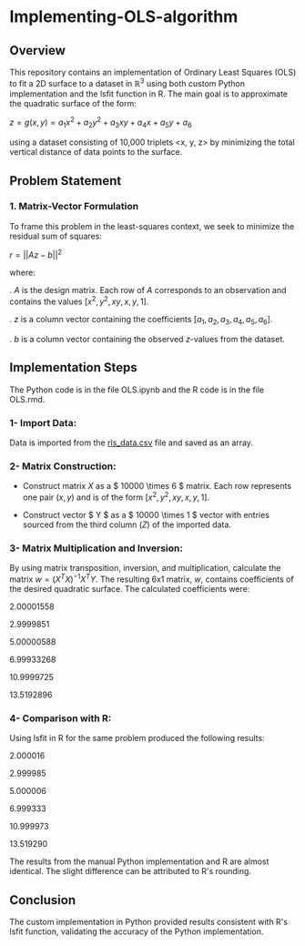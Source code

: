 # Implementing-OLS-algorithm

## Overview
This repository contains an implementation of Ordinary Least Squares (OLS) to fit a 2D surface to a dataset in $\mathbb{R}^3$ using both custom Python implementation and the lsfit function in R. The main goal is to approximate the quadratic surface of the form:

$z = g ( x , y ) = a_1 x^2 + a_2 y^2 + a_3 xy + a_4 x + a_5 y + a_6$

using a dataset consisting of 10,000 triplets <x, y, z> by minimizing the total vertical distance of data points to the surface.

## Problem Statement

### 1. Matrix-Vector Formulation

To frame this problem in the least-squares context, we seek to minimize the residual sum of squares:

$r = || Az - b ||^2$

where:

. $A$ is the design matrix. Each row of $A$ corresponds to an observation and contains the values $[x^2, y^2, xy, x, y, 1]$.

. $z$ is a column vector containing the coefficients $[a_1, a_2, a_3, a_4, a_5, a_6]$.

. $b$ is a column vector containing the observed $z$-values from the dataset.

## Implementation Steps

The Python code is in the file OLS.ipynb and the R code is in the file OLS.rmd.

### 1- Import Data:

Data is imported from the [rls_data.csv](https://github.com/Beh-naz/Implementing-OLS-algorithm/blob/main/rls_data.csv) file and saved as an array.

### 2- Matrix Construction:

* Construct matrix $X$ as a $ 10000 \times 6 $ matrix. Each row represents one pair $(x, y)$ and is of the form $[x^2, y^2, xy, x, y, 1]$.

* Construct vector $ Y $ as a $ 10000 \times 1 $ vector with entries sourced from the third column $(Z)$ of the imported data.

### 3- Matrix Multiplication and Inversion:

By using matrix transposition, inversion, and multiplication, calculate the matrix $w = (X^TX)^{-1}X^TY$. The resulting 6x1 matrix, 
$w$, contains coefficients of the desired quadratic surface. The calculated coefficients were:

2.00001558

2.9999851

5.00000588

6.99933268

10.9999725

13.5192896

### 4- Comparison with R:

Using lsfit in R for the same problem produced the following results:

2.000016

2.999985

5.000006

6.999333

10.999973

13.519290
​
 
The results from the manual Python implementation and R are almost identical. The slight difference can be attributed to R's rounding.

## Conclusion

The custom implementation in Python provided results consistent with R's lsfit function, validating the accuracy of the Python implementation.

​

